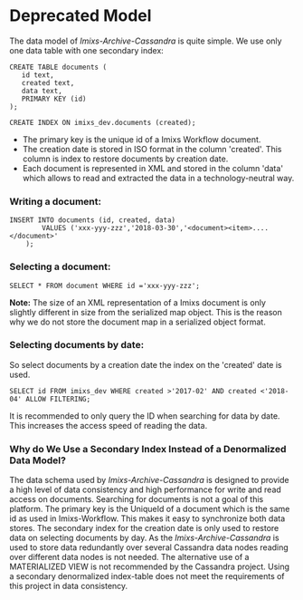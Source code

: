 


# Deprecated Model







The data model of _Imixs-Archive-Cassandra_ is quite simple. We use only one data table with one secondary index:
	
	CREATE TABLE documents (
	   id text,
	   created text,
	   data text,
	   PRIMARY KEY (id)
	);
	
	CREATE INDEX ON imixs_dev.documents (created);


* The primary key is the unique id of a Imixs Workflow document.
* The creation date is stored in ISO format in the column 'created'. This column is index to restore documents by creation date.
* Each document is represented in XML and stored in the column 'data' which allows to read and extracted the data in a technology-neutral way. 

### Writing a document:

	INSERT INTO documents (id, created, data)
		    VALUES ('xxx-yyy-zzz','2018-03-30','<document><item>....</document>'
		);


### Selecting a document:

	SELECT * FROM document WHERE id ='xxx-yyy-zzz';	

**Note:** The size of an XML representation of a Imixs document is only slightly different in size from the serialized map object. This is the reason why we do not store the document map in a serialized object format.  



### Selecting documents by date:

So select documents by a creation date the index on the 'created' date is used. 

	SELECT id FROM imixs_dev WHERE created >'2017-02' AND created <'2018-04' ALLOW FILTERING;

It is recommended to only query the ID when searching for data by date. This increases the access speed of reading the data.


### Why do We Use a Secondary Index Instead of a Denormalized Data Model?

The data schema used by _Imixs-Archive-Cassandra_ is designed to provide a high level of data consistency and high performance for write and read access on documents. Searching for documents is not a goal of this platform. The primary key is the UniqueId of a document which is the same id as used in Imixs-Workflow. This makes it easy to synchronize both data stores. The secondary index for the creation date is only used to restore data on selecting documents by day. As the _Imixs-Archive-Cassandra_ is used to store data redundantly over several Cassandra data nodes reading over different data nodes is not needed. 
The alternative use of a MATERIALIZED VIEW is not recommended by the Cassandra project. Using a secondary denormalized index-table does not meet the requirements of this project in data consistency. 
	
